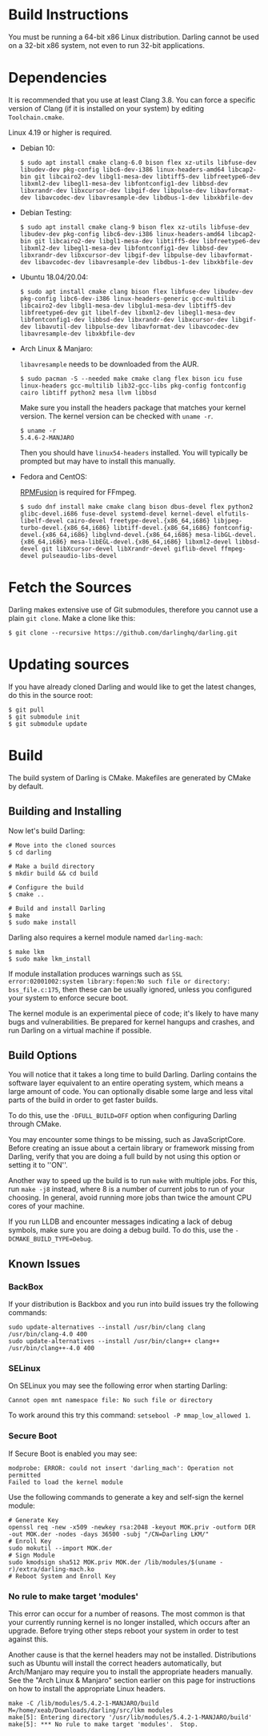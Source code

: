 # Build Instructions

You must be running a 64-bit x86 Linux distribution. Darling cannot be used on a 32-bit x86 system, not even to run 32-bit applications.

# Dependencies

It is recommended that you use at least Clang 3.8. You can force a specific version of Clang (if it is installed on your system) by editing `Toolchain.cmake`.

Linux 4.19 or higher is required.


* Debian 10:

  ```
  $ sudo apt install cmake clang-6.0 bison flex xz-utils libfuse-dev libudev-dev pkg-config libc6-dev-i386 linux-headers-amd64 libcap2-bin git libcairo2-dev libgl1-mesa-dev libtiff5-dev libfreetype6-dev libxml2-dev libegl1-mesa-dev libfontconfig1-dev libbsd-dev libxrandr-dev libxcursor-dev libgif-dev libpulse-dev libavformat-dev libavcodec-dev libavresample-dev libdbus-1-dev libxkbfile-dev
  ````

* Debian Testing:

  ```
  $ sudo apt install cmake clang-9 bison flex xz-utils libfuse-dev libudev-dev pkg-config libc6-dev-i386 linux-headers-amd64 libcap2-bin git libcairo2-dev libgl1-mesa-dev libtiff5-dev libfreetype6-dev libxml2-dev libegl1-mesa-dev libfontconfig1-dev libbsd-dev libxrandr-dev libxcursor-dev libgif-dev libpulse-dev libavformat-dev libavcodec-dev libavresample-dev libdbus-1-dev libxkbfile-dev
  ```

* Ubuntu 18.04/20.04:

  ```
  $ sudo apt install cmake clang bison flex libfuse-dev libudev-dev pkg-config libc6-dev-i386 linux-headers-generic gcc-multilib libcairo2-dev libgl1-mesa-dev libglu1-mesa-dev libtiff5-dev libfreetype6-dev git libelf-dev libxml2-dev libegl1-mesa-dev libfontconfig1-dev libbsd-dev libxrandr-dev libxcursor-dev libgif-dev libavutil-dev libpulse-dev libavformat-dev libavcodec-dev libavresample-dev libxkbfile-dev
  ```


* Arch Linux & Manjaro:
  
  `libavresample` needs to be downloaded from the AUR.
  
  ```
  $ sudo pacman -S --needed make cmake clang flex bison icu fuse linux-headers gcc-multilib lib32-gcc-libs pkg-config fontconfig cairo libtiff python2 mesa llvm libbsd
  ```

  Make sure you install the headers package that matches your kernel version. The kernel version can be checked with `uname -r`.

  ```
  $ uname -r
  5.4.6-2-MANJARO
  ```


  Then you should have `linux54-headers` installed. You will typically be prompted but may have to install this manually.

* Fedora and CentOS:

  [RPMFusion](https://rpmfusion.org/RPM%20Fusion) is required for FFmpeg.

  ```
  $ sudo dnf install make cmake clang bison dbus-devel flex python2 glibc-devel.i686 fuse-devel systemd-devel kernel-devel elfutils-libelf-devel cairo-devel freetype-devel.{x86_64,i686} libjpeg-turbo-devel.{x86_64,i686} libtiff-devel.{x86_64,i686} fontconfig-devel.{x86_64,i686} libglvnd-devel.{x86_64,i686} mesa-libGL-devel.{x86_64,i686} mesa-libEGL-devel.{x86_64,i686} libxml2-devel libbsd-devel git libXcursor-devel libXrandr-devel giflib-devel ffmpeg-devel pulseaudio-libs-devel
  ```


# Fetch the Sources

Darling makes extensive use of Git submodules, therefore you cannot use a plain `git clone`. Make a clone like this:

```
$ git clone --recursive https://github.com/darlinghq/darling.git
```


# Updating sources

If you have already cloned Darling and would like to get the latest changes, do this in the source root:

```
$ git pull
$ git submodule init
$ git submodule update
```

# Build

The build system of Darling is CMake. Makefiles are generated by CMake by default.

## Building and Installing

Now let's build Darling:

```
# Move into the cloned sources
$ cd darling

# Make a build directory
$ mkdir build && cd build

# Configure the build
$ cmake ..

# Build and install Darling
$ make
$ sudo make install
```


Darling also requires a kernel module named `darling-mach`:

```
$ make lkm
$ sudo make lkm_install
```

If module installation produces warnings such as `SSL error:02001002:system library:fopen:No such file or directory: bss_file.c:175`, then these can be usually ignored, unless you configured your system to enforce secure boot.

The kernel module is an experimental piece of code; it's likely to have many bugs and vulnerabilities. Be prepared for kernel hangups and crashes, and run Darling on a virtual machine if possible.

##  Build Options 

You will notice that it takes a long time to build Darling. Darling contains the software layer equivalent to an entire operating system, which means a large amount of code. You can optionally disable some large and less vital parts of the build in order to get faster builds.

To do this, use the `-DFULL_BUILD=OFF` option when configuring Darling through CMake.

You may encounter some things to be missing, such as JavaScriptCore. Before creating an issue about a certain library or framework missing from Darling, verify that you are doing a full build by not using this option or setting it to ''ON''.

Another way to speed up the build is to run `make` with multiple jobs. For this, run `make -j8` instead, where 8 is a number of current jobs to run of your choosing. In general, avoid running more jobs than twice the amount CPU cores of your machine.

If you run LLDB and encounter messages indicating a lack of debug symbols, make sure you are doing a debug build. To do this, use the `-DCMAKE_BUILD_TYPE=Debug`.

## Known Issues

### BackBox


If your distribution is Backbox and you run into build issues try the following commands:

```
sudo update-alternatives --install /usr/bin/clang clang /usr/bin/clang-4.0 400
sudo update-alternatives --install /usr/bin/clang++ clang++ /usr/bin/clang++-4.0 400
```

### SELinux

On SELinux you may see the following error when starting Darling:

```
Cannot open mnt namespace file: No such file or directory
```

To work around this try this command: `setsebool -P mmap_low_allowed 1`.

### Secure Boot

If Secure Boot is enabled you may see:

```
modprobe: ERROR: could not insert 'darling_mach': Operation not permitted
Failed to load the kernel module
```

Use the following commands to generate a key and self-sign the kernel module:

```
# Generate Key
openssl req -new -x509 -newkey rsa:2048 -keyout MOK.priv -outform DER -out MOK.der -nodes -days 36500 -subj "/CN=Darling LKM/"
# Enroll Key
sudo mokutil --import MOK.der
# Sign Module
sudo kmodsign sha512 MOK.priv MOK.der /lib/modules/$(uname -r)/extra/darling-mach.ko
# Reboot System and Enroll Key
```


### No rule to make target 'modules'

This error can occur for a number of reasons. The most common is that your currently running kernel is no longer installed, which occurs after an upgrade. Before trying other steps reboot your system in order to test against this.

Another cause is that the kernel headers may not be installed. Distributions such as Ubuntu will install the correct headers automatically, but Arch/Manjaro may require you to install the appropriate headers manually. See the "Arch Linux & Manjaro" section earlier on this page for instructions on how to install the appropriate Linux headers.

```
make -C /lib/modules/5.4.2-1-MANJARO/build M=/home/xeab/Downloads/darling/src/lkm modules
make[5]: Entering directory '/usr/lib/modules/5.4.2-1-MANJARO/build'
make[5]: *** No rule to make target 'modules'.  Stop.
```
